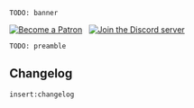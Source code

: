 `TODO: banner`

[![Become a Patron](https://img.shields.io/badge/Become%20a%20Patron-F86653?logo=Patreon)](https://www.patreon.com/musicpresence) &nbsp; [![Join the Discord server](https://img.shields.io/discord/1224509771068211292?logo=discord&logoColor=eee&label=Discord&labelColor=464ce5&color=fff&cacheSeconds=43200)](https://discord-invite.musicpresence.app)

`TODO: preamble`

## Changelog

`insert:changelog`
